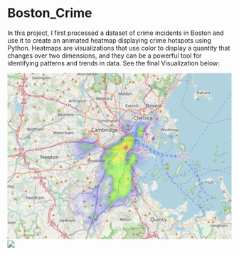 # Boston_Crime

In this project, I first processed a dataset of crime incidents in Boston and use it to create an animated heatmap displaying crime hotspots using Python. Heatmaps are visualizations that use color to display a quantity that changes over two dimensions, and they can be a powerful tool for identifying patterns and trends in data. See the final Visualization below:


![Boston!](https://github.com/chens28/Boston_Crime/blob/main/Boston.PNG)
<img src="Assets/icon.png" width="200">
